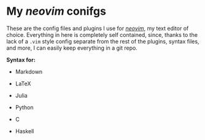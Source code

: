 # My *neovim* conifgs

These are the config files and plugins I use for [*neovim*][nvim], my text
editor of choice. Everything in here is completely self contained, since,
thanks to the lack of a `.vim` style config separate from the rest of the
plugins, syntax files, and more, I can easily keep everything in a git
repo.

[nvim]: https://neovim.io/

**Syntax for:**

* Markdown

* LaTeX

* Julia

* Python

* C

* Haskell

